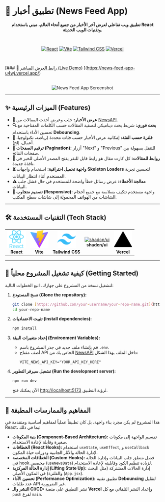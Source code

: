 # 📰 تطبيق أخبار (News Feed App)

<div align="center">

**تطبيق ويب تفاعلي لعرض آخر الأخبار من جميع أنحاء العالم، مبني باستخدام React وتقنيات الويب الحديثة.**

</div>

<br />

<div align="center">

[![React](https://img.shields.io/badge/React-19-blue?style=for-the-badge&logo=react)](https://react.dev/)
[![Vite](https://img.shields.io/badge/Vite-5-purple?style=for-the-badge&logo=vite)](https://vitejs.dev/)
[![Tailwind CSS](https://img.shields.io/badge/Tailwind_CSS-4-38B2AC?style=for-the-badge&logo=tailwind-css)](https://tailwindcss.com/)
[![Vercel](https://img.shields.io/badge/Deployed_on-Vercel-black?style=for-the-badge&logo=vercel)](https://vercel.com)

</div>

<br />

[### 🚀 [رابط العرض المباشر (Live Demo)]([https://your-project-name.vercel.app](https://news-feed-app-u4wj.vercel.app/))
](https://news-feed-app-u4wj.vercel.app/)

<br />

<div align="center">

  <img src="https://i.imgur.com/example.png" alt="News Feed App Screenshot" width="800"/>

</div>

---

## ✨ الميزات الرئيسية (Features)

- **📰 عرض الأخبار:** جلب وعرض أحدث المقالات من [NewsAPI](https://newsapi.org).
- **🔍 بحث فوري:** شريط بحث ديناميكي لتصفية المقالات حسب الكلمات المفتاحية مع تحسين الأداء باستخدام **Debouncing**.
- **📂 فلترة حسب الفئة:** إمكانية عرض الأخبار حسب فئات محددة (رياضة، تكنولوجيا، أعمال، إلخ).
- **🔢 ترقيم الصفحات (Pagination):** أزرار "Next" و "Previous" للتنقل بسهولة بين صفحات النتائج.
- **🔗 روابط للمقالات:** كل كارت مقال هو رابط قابل للنقر يفتح المصدر الأصلي للخبر في نافذة جديدة.
- **⏳ واجهة تحميل احترافية:** استخدام واجهات **Skeleton Loaders** لتحسين تجربة المستخدم أثناء انتظار البيانات.
- **⚠️ معالجة الأخطاء:** عرض رسائل خطأ واضحة للمستخدم في حال فشل جلب البيانات.
- **📱 تصميم متجاوب (Responsive):** واجهة مستخدم تتكيف بسلاسة مع جميع أحجام الشاشات من الهواتف المحمولة إلى شاشات سطح المكتب.

---

## 🛠️ التقنيات المستخدمة (Tech Stack)

<table>
  <tr>
    <td align="center">
      <a href="https://react.dev/" target="_blank">
        <img src="https://raw.githubusercontent.com/devicons/devicon/master/icons/react/react-original-wordmark.svg" alt="React" width="60" height="60"/>
      </a>
      <br><strong>React</strong>
    </td>
    <td align="center">
      <a href="https://vitejs.dev/" target="_blank">
        <img src="https://raw.githubusercontent.com/devicons/devicon/master/icons/vitejs/vitejs-original.svg" alt="Vite" width="60" height="60"/>
      </a>
      <br><strong>Vite</strong>
    </td>
    <td align="center">
      <a href="https://tailwindcss.com/" target="_blank">
        <img src="https://raw.githubusercontent.com/devicons/devicon/master/icons/tailwindcss/tailwindcss-original.svg" alt="Tailwind CSS" width="60" height="60"/>
      </a>
      <br><strong>Tailwind CSS</strong>
    </td>
    <td align="center">
      <a href="https://ui.shadcn.com/" target="_blank">
        <img src="https://avatars.githubusercontent.com/u/139895814?s=200&v=4" alt="shadcn/ui" width="60" height="60"/>
      </a>
      <br><strong>shadcn/ui</strong>
    </td>
    <td align="center">
      <a href="https://vercel.com/" target="_blank">
        <img src="https://raw.githubusercontent.com/devicons/devicon/master/icons/vercel/vercel-original.svg" alt="Vercel" width="60" height="60"/>
      </a>
      <br><strong>Vercel</strong>
    </td>
  </tr>
</table>

---

## 🚀 كيفية تشغيل المشروع محلياً (Getting Started)

لتشغيل نسخة من المشروع على جهازك، اتبع الخطوات التالية:

1.  **نسخ المستودع (Clone the repository):**
    ```bash
    git clone [https://github.com/your-username/your-repo-name.git](https://github.com/your-username/your-repo-name.git)
    cd your-repo-name
    ```

2.  **تثبيت الاعتماديات (Install dependencies):**
    ```bash
    npm install
    ```

3.  **إعداد متغيرات البيئة (Environment Variables):**
    - قم بإنشاء ملف جديد في جذر المشروع باسم `.env`.
    - أضف مفتاح API الخاص بك من [NewsAPI](https://newsapi.org) داخل الملف بهذا الشكل:
      ```env
      VITE_NEWS_API_KEY="YOUR_API_KEY_HERE"
      ```

4.  **تشغيل سيرفر التطوير (Run the development server):**
    ```bash
    npm run dev
    ```
    الآن يمكنك فتح [http://localhost:5173](http://localhost:5173) لرؤية التطبيق.

---

## 🧠 المفاهيم والممارسات المطبقة

هذا المشروع لم يكن مجرد بناء واجهة، بل كان تطبيقاً عملياً لمفاهيم أساسية ومتقدمة في React، بما في ذلك:

- **بنية المكونات (Component-Based Architecture):** تقسيم الواجهة إلى مكونات صغيرة وقابلة لإعادة الاستخدام.
- **الخطافات (React Hooks):** استخدام `useState`, `useEffect`, و `useCallback` لإدارة الحالة والآثار الجانبية ودورات حياة المكون.
- **الخطافات المخصصة (Custom Hooks):** فصل منطق جلب البيانات وإدارة الحالة في hook مخصص (`useNewsData`) لزيادة تنظيم الكود وقابليته لإعادة الاستخدام.
- **إدارة الحالة المركزية (Lifting State Up):** إدارة الحالات المشتركة (مثل البحث والفلترة) في المكون الأصلي (`App.jsx`).
- **تحسين الأداء (Performance Optimization):** تطبيق تقنية **Debouncing** لتقليل عدد طلبات API غير الضرورية.
- **النشر والـ CI/CD:** نشر التطبيق على منصة **Vercel** وإعداد النشر التلقائي مع كل `push` لفرع `main`.
